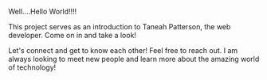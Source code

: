 Well....Hello World!!!!

This project serves as an introduction to Taneah Patterson, the web developer. Come on in and take a look!

Let's connect and get to know each other! Feel free to reach out. I am always looking to meet new people and learn more about the amazing world of technology!